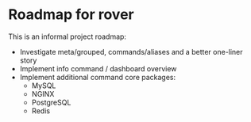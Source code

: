 # Roadmap for rover

This is an informal project roadmap:

- Investigate meta/grouped, commands/aliases and a better one-liner story
- Implement info command / dashboard overview
- Implement additional command core packages:
  - MySQL
  - NGINX
  - PostgreSQL
  - Redis
